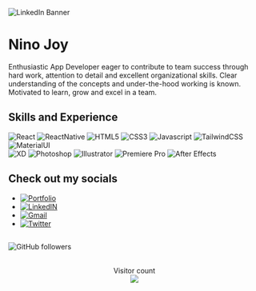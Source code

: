 ![LinkedIn Banner](https://user-images.githubusercontent.com/44795916/130361210-0dec372f-1958-4b0f-add6-916c48297559.png)

<!-- ### Hi there 👋 ! -->

# Nino Joy
Enthusiastic App Developer eager to contribute to team success through hard work, attention to detail and excellent organizational skills. Clear understanding of the concepts and under-the-hood working is known. Motivated to learn, grow and excel in a team.

## Skills and Experience
<div>
  <img alt="React" src="https://img.shields.io/badge/react%20-%2320232a.svg?&style=for-the-badge&logo=react&logoColor=%2361DAFB"/>
  <img alt="ReactNative" src="https://img.shields.io/badge/React_Native-20232A?style=for-the-badge&logo=react&logoColor=61DAFB"/>
  <img alt="HTML5" src="https://img.shields.io/badge/html5%20-%23E34F26.svg?&style=for-the-badge&logo=html5&logoColor=white"/>
  <img alt="CSS3" src="https://img.shields.io/badge/css3%20-%231572B6.svg?&style=for-the-badge&logo=css3&logoColor=white"/>
  <img alt="Javascript" src="https://img.shields.io/badge/JavaScript-F7DF1E?style=for-the-badge&logo=javascript&logoColor=black" />
  <img alt="TailwindCSS" src="https://img.shields.io/badge/tailwindcss%20-%2338B2AC.svg?&style=for-the-badge&logo=tailwind-css&logoColor=white"/>
  <img alt="MaterialUI" src="https://img.shields.io/badge/Material--UI-0081CB?style=for-the-badge&logo=material-ui&logoColor=white"/>
</div>
 <div>
   <img alt="XD" src="https://img.shields.io/badge/Adobe XD-360024?style=for-the-badge&logo=adobexd&logoColor=white"/>
   <img alt="Photoshop" src="https://img.shields.io/badge/Photoshop-18152E?style=for-the-badge&logo=adobephotoshop&logoColor=white"/>
   <img alt="Illustrator" src="https://img.shields.io/badge/Illustrator-2c0000?style=for-the-badge&logo=adobephotoshop&logoColor=white"/>
   <img alt="Premiere Pro" src="https://img.shields.io/badge/Premiere Pro-00004b?style=for-the-badge&logo=adobepremierepro&logoColor=white"/>
   <img alt="After Effects" src="https://img.shields.io/badge/After Effects-00004c?style=for-the-badge&logo=adobeaftereffects&logoColor=white"/>
</div>

## Check out my socials
* <a href='https://ninojoy.vercel.app' target="_blank" rel="noopener noreferrer">
    <img alt="Portfolio" src="https://img.shields.io/badge/Portfolio-ffdd34?style=for-the-badge&logo=next.js&logoColor=black"/>
  </a>
* <a href='https://www.linkedin.com/in/nino-joy' target="_blank" rel="noopener noreferrer">
    <img alt="LinkedIN" src="https://img.shields.io/badge/LinkedIn-0077B5?style=for-the-badge&logo=linkedin&logoColor=white" />
  </a>
* <a href='https://mail.google.com/mail/?view=cm&fs=1&to=ninojoy1234@gmail.com' target="_blank" rel="noopener noreferrer">
  <img alt="Gmail" src="https://img.shields.io/badge/Gmail-D14836?style=for-the-badge&logo=gmail&logoColor=white" />
  </a>
* <a href='https://twitter.com/nino__joy' target="_blank" rel="noopener noreferrer">
    <img alt="Twitter" src="https://img.shields.io/badge/Twitter-1DA1F2?style=for-the-badge&logo=twitter&logoColor=white" />
  </a>
  
##
  
![GitHub followers](https://img.shields.io/github/followers/nino-joy?logo=github&style=for-the-badge) <br><br>

<p align="center"> 
  Visitor count<br>
  <img src="https://profile-counter.glitch.me/nino-joy/count.svg" />
</p>
  

 
<!--  <img alt="Git" src="https://github-readme-stats.vercel.app/api/top-langs/?username=nino-joy"/> -->
